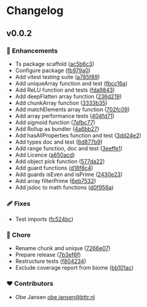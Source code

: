 # Changelog


## v0.0.2


### 🚀 Enhancements

- Ts package scaffold ([ac5b6c3](https://github.com/Ojansen/ts-lib/commit/ac5b6c3))
- Configure package ([fb979a0](https://github.com/Ojansen/ts-lib/commit/fb979a0))
- Add vitest testing suite ([a785f89](https://github.com/Ojansen/ts-lib/commit/a785f89))
- Add uniqueArray function and test ([fbcc16a](https://github.com/Ojansen/ts-lib/commit/fbcc16a))
- Add ReLU function and tests ([fda9843](https://github.com/Ojansen/ts-lib/commit/fda9843))
- Add deepFlatten array function ([236d219](https://github.com/Ojansen/ts-lib/commit/236d219))
- Add chunkArray function ([3333b35](https://github.com/Ojansen/ts-lib/commit/3333b35))
- Add matchElements array function ([702fc09](https://github.com/Ojansen/ts-lib/commit/702fc09))
- Add array performance tests ([404fd71](https://github.com/Ojansen/ts-lib/commit/404fd71))
- Add sigmoid function ([7afbc77](https://github.com/Ojansen/ts-lib/commit/7afbc77))
- Add Rollup as bundler ([4a6bb27](https://github.com/Ojansen/ts-lib/commit/4a6bb27))
- Add hasAllProperties function and test ([3dd24e2](https://github.com/Ojansen/ts-lib/commit/3dd24e2))
- Add types doc and test ([6d877b9](https://github.com/Ojansen/ts-lib/commit/6d877b9))
- Add range function, doc and test ([3eeffe1](https://github.com/Ojansen/ts-lib/commit/3eeffe1))
- Add Licence ([a650acd](https://github.com/Ojansen/ts-lib/commit/a650acd))
- Add object pick function ([577da22](https://github.com/Ojansen/ts-lib/commit/577da22))
- Add guard functions ([d18f8c4](https://github.com/Ojansen/ts-lib/commit/d18f8c4))
- Add guards isEven and isPrime ([2430e23](https://github.com/Ojansen/ts-lib/commit/2430e23))
- Add array filterPrime ([6eb7532](https://github.com/Ojansen/ts-lib/commit/6eb7532))
- Add jsdoc to math functions ([d0f956a](https://github.com/Ojansen/ts-lib/commit/d0f956a))

### 🩹 Fixes

- Test imports ([fc524bc](https://github.com/Ojansen/ts-lib/commit/fc524bc))

### 🏡 Chore

- Rename chunk and unique ([7266e07](https://github.com/Ojansen/ts-lib/commit/7266e07))
- Prepare release ([7b3ef6f](https://github.com/Ojansen/ts-lib/commit/7b3ef6f))
- Restructure tests ([f804234](https://github.com/Ojansen/ts-lib/commit/f804234))
- Exclude coverage report from biome ([bb101ac](https://github.com/Ojansen/ts-lib/commit/bb101ac))

### ❤️ Contributors

- Obe Jansen <obe.jansen@bttr.nl>

